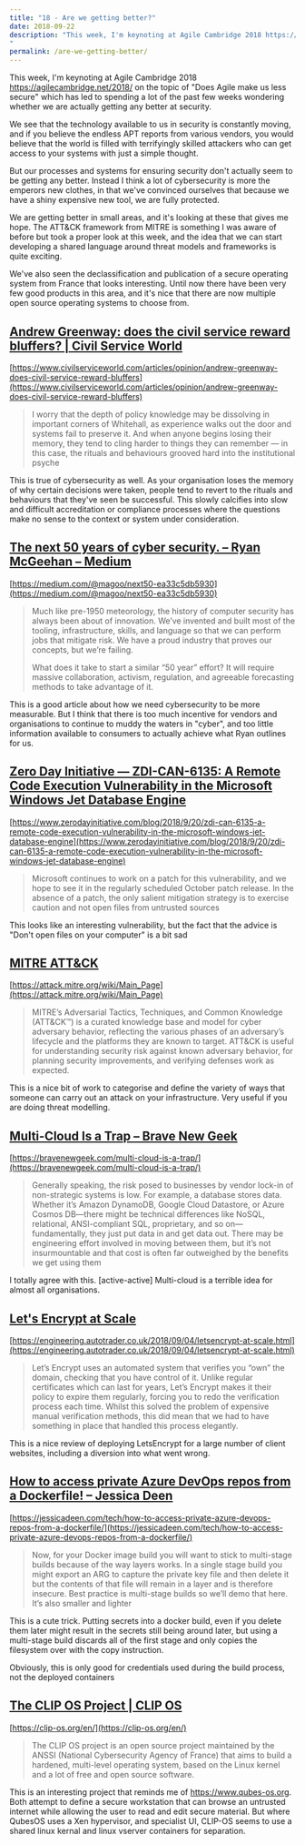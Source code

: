 ```yaml
---
title: "18 - Are we getting better?"
date: 2018-09-22
description: "This week, I'm keynoting at Agile Cambridge 2018 https://agilecambridge.net/2018/ on the topic of \"Does Agile make us less secure\" which has led to spending a lot of the past few weeks wondering whether we are actually getting any better at security."
permalink: /are-we-getting-better/
---
```


This week, I'm keynoting at Agile Cambridge 2018 https://agilecambridge.net/2018/ on the topic of "Does Agile make us less secure" which has led to spending a lot of the past few weeks wondering whether we are actually getting any better at security.

We see that the technology available to us in security is constantly moving, and if you believe the endless APT reports from various vendors, you would believe that the world is filled with terrifyingly skilled attackers who can get access to your systems with just a simple thought.

But our processes and systems for ensuring security don't actually seem to be getting any better.  Instead I think a lot of cybersecurity is more the emperors new clothes, in that we've convinced ourselves that because we have a shiny expensive new tool, we are fully protected.

We are getting better in small areas, and it's looking at these that gives me hope.  The ATT&CK framework from MITRE is something I was aware of before but took a proper look at this week, and the idea that we can start developing a shared language around threat models and frameworks is quite exciting.

We've also seen the declassification and publication of a secure operating system from France that looks interesting.  Until now there have been very few good products in this area, and it's nice that there are now multiple open source operating systems to choose from.

## [Andrew Greenway: does the civil service reward bluffers? | Civil Service World](https://www.civilserviceworld.com/articles/opinion/andrew-greenway-does-civil-service-reward-bluffers)

[https://www.civilserviceworld.com/articles/opinion/andrew-greenway-does-civil-service-reward-bluffers](https://www.civilserviceworld.com/articles/opinion/andrew-greenway-does-civil-service-reward-bluffers)

> I worry that the depth of policy knowledge may be dissolving in important corners of Whitehall, as experience walks out the door and systems fail to preserve it. And when anyone begins losing their memory, they tend to cling harder to things they can remember — in this case, the rituals and behaviours grooved hard into the institutional psyche


This is true of cybersecurity as well.  As your organisation loses the memory of why certain decisions were taken, people tend to revert to the rituals and behaviours that they've seen be successful.  This slowly calcifies into slow and difficult accreditation or compliance processes where the questions make no sense to the context or system under consideration.


## [The next 50 years of cyber security. – Ryan McGeehan – Medium](https://medium.com/@magoo/next50-ea33c5db5930)

[https://medium.com/@magoo/next50-ea33c5db5930](https://medium.com/@magoo/next50-ea33c5db5930)

> Much like pre-1950 meteorology, the history of computer security has always been about of innovation. We’ve invented and built most of the tooling, infrastructure, skills, and language so that we can perform jobs that mitigate risk. We have a proud industry that proves our concepts, but we’re failing.
> 
> What does it take to start a similar “50 year” effort?
> It will require massive collaboration, activism, regulation, and agreeable forecasting methods to take advantage of it.


This is a good article about how we need cybersecurity to be more measurable.  But I think that there is too much incentive for vendors and organisations to continue to muddy the waters in "cyber", and too little information available to consumers to actually achieve what Ryan outlines for us.


## [Zero Day Initiative — ZDI-CAN-6135: A Remote Code Execution Vulnerability in the Microsoft Windows Jet Database Engine](https://www.zerodayinitiative.com/blog/2018/9/20/zdi-can-6135-a-remote-code-execution-vulnerability-in-the-microsoft-windows-jet-database-engine)

[https://www.zerodayinitiative.com/blog/2018/9/20/zdi-can-6135-a-remote-code-execution-vulnerability-in-the-microsoft-windows-jet-database-engine](https://www.zerodayinitiative.com/blog/2018/9/20/zdi-can-6135-a-remote-code-execution-vulnerability-in-the-microsoft-windows-jet-database-engine)

>  Microsoft continues to work on a patch for this vulnerability, and we hope to see it in the regularly scheduled October patch release. In the absence of a patch, the only salient mitigation strategy is to exercise caution and not open files from untrusted sources


This looks like an interesting vulnerability, but the fact that the advice is "Don't open files on your computer" is a bit sad


## [MITRE ATT&CK](https://attack.mitre.org/wiki/Main_Page)

[https://attack.mitre.org/wiki/Main_Page](https://attack.mitre.org/wiki/Main_Page)

> MITRE’s Adversarial Tactics, Techniques, and Common Knowledge (ATT&CK™) is a curated knowledge base and model for cyber adversary behavior, reflecting the various phases of an adversary’s lifecycle and the platforms they are known to target. ATT&CK is useful for understanding security risk against known adversary behavior, for planning security improvements, and verifying defenses work as expected.


This is a nice bit of work to categorise and define the variety of ways that someone can carry out an attack on your infrastructure.  Very useful if you are doing threat modelling.


## [Multi-Cloud Is a Trap – Brave New Geek](https://bravenewgeek.com/multi-cloud-is-a-trap/)

[https://bravenewgeek.com/multi-cloud-is-a-trap/](https://bravenewgeek.com/multi-cloud-is-a-trap/)

> Generally speaking, the risk posed to businesses by vendor lock-in of non-strategic systems is low. For example, a database stores data. Whether it’s Amazon DynamoDB, Google Cloud Datastore, or Azure Cosmos DB—there might be technical differences like NoSQL, relational, ANSI-compliant SQL, proprietary, and so on—fundamentally, they just put data in and get data out. There may be engineering effort involved in moving between them, but it’s not insurmountable and that cost is often far outweighed by the benefits we get using them


I totally agree with this.  [active-active] Multi-cloud is a terrible idea for almost all organisations.


## [Let's Encrypt at Scale](https://engineering.autotrader.co.uk/2018/09/04/letsencrypt-at-scale.html)

[https://engineering.autotrader.co.uk/2018/09/04/letsencrypt-at-scale.html](https://engineering.autotrader.co.uk/2018/09/04/letsencrypt-at-scale.html)

> Let’s Encrypt uses an automated system that verifies you “own” the domain, checking that you have control of it. Unlike regular certificates which can last for years, Let’s Encrypt makes it their policy to expire them regularly, forcing you to redo the verification process each time. Whilst this solved the problem of expensive manual verification methods, this did mean that we had to have something in place that handled this process elegantly.


This is a nice review of deploying LetsEncrypt for a large number of client websites, including a diversion into what went wrong.


## [How to access private Azure DevOps repos from a Dockerfile! – Jessica Deen](https://jessicadeen.com/tech/how-to-access-private-azure-devops-repos-from-a-dockerfile/)

[https://jessicadeen.com/tech/how-to-access-private-azure-devops-repos-from-a-dockerfile/](https://jessicadeen.com/tech/how-to-access-private-azure-devops-repos-from-a-dockerfile/)

> Now, for your Docker image build you will want to stick to multi-stage builds because of the way layers works. In a single stage build you might export an ARG to capture the private key file and then delete it but the contents of that file will remain in a layer and is therefore insecure. Best practice is multi-stage builds so we’ll demo that here. It’s also smaller and lighter


This is a cute trick.  Putting secrets into a docker build, even if you delete them later might result in the secrets still being around later, but using a multi-stage build discards all of the first stage and only copies the filesystem over with the copy instruction.

Obviously, this is only good for credentials used during the build process, not the deployed containers


## [The CLIP OS Project | CLIP OS](https://clip-os.org/en/)

[https://clip-os.org/en/](https://clip-os.org/en/)

> The CLIP OS project is an open source project maintained by the ANSSI (National Cybersecurity Agency of France) that aims to build a hardened, multi-level operating system, based on the Linux kernel and a lot of free and open source software.


This is an interesting project that reminds me of https://www.qubes-os.org.  Both attempt to define a secure workstation that can browse an untrusted internet while allowing the user to read and edit secure material.  But where QubesOS uses a Xen hypervisor, and specialist UI, CLIP-OS seems to use a shared linux kernal and linux vserver containers for separation.


